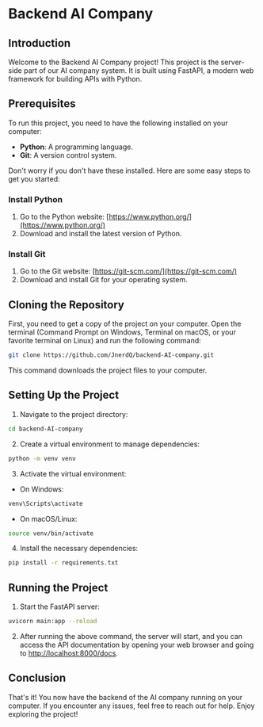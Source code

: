 
# Backend AI Company

## Introduction

Welcome to the Backend AI Company project! This project is the server-side part of our AI company system. It is built using FastAPI, a modern web framework for building APIs with Python.

## Prerequisites

To run this project, you need to have the following installed on your computer:
- **Python**: A programming language.
- **Git**: A version control system.

Don't worry if you don't have these installed. Here are some easy steps to get you started:

### Install Python

1. Go to the Python website: [https://www.python.org/](https://www.python.org/)
2. Download and install the latest version of Python.

### Install Git

1. Go to the Git website: [https://git-scm.com/](https://git-scm.com/)
2. Download and install Git for your operating system.

## Cloning the Repository

First, you need to get a copy of the project on your computer. Open the terminal (Command Prompt on Windows, Terminal on macOS, or your favorite terminal on Linux) and run the following command:

```sh
git clone https://github.com/JnerdQ/backend-AI-company.git
```

This command downloads the project files to your computer.

## Setting Up the Project

1. Navigate to the project directory:

```sh
cd backend-AI-company
```

2. Create a virtual environment to manage dependencies:

```sh
python -m venv venv
```

3. Activate the virtual environment:

- On Windows:

```sh
venv\Scripts\activate
```

- On macOS/Linux:

```sh
source venv/bin/activate
```

4. Install the necessary dependencies:

```sh
pip install -r requirements.txt
```

## Running the Project

1. Start the FastAPI server:

```sh
uvicorn main:app --reload
```

2. After running the above command, the server will start, and you can access the API documentation by opening your web browser and going to [http://localhost:8000/docs](http://localhost:8000/docs).

## Conclusion

That's it! You now have the backend of the AI company running on your computer. If you encounter any issues, feel free to reach out for help. Enjoy exploring the project!
